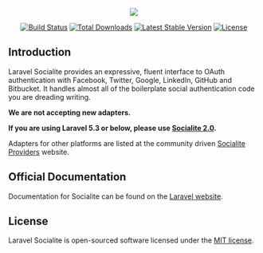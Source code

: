 <p align="center"><img src="https://laravel.com/assets/img/components/logo-socialite.svg"></p>

<p align="center">
<a href="https://travis-ci.org/laravel/socialite"><img src="https://travis-ci.org/laravel/socialite.svg" alt="Build Status"></a>
<a href="https://packagist.org/packages/laravel/socialite"><img src="https://poser.pugx.org/laravel/socialite/d/total.svg" alt="Total Downloads"></a>
<a href="https://packagist.org/packages/laravel/socialite"><img src="https://poser.pugx.org/laravel/socialite/v/stable.svg" alt="Latest Stable Version"></a>
<a href="https://packagist.org/packages/laravel/socialite"><img src="https://poser.pugx.org/laravel/socialite/license.svg" alt="License"></a>
</p>

## Introduction

Laravel Socialite provides an expressive, fluent interface to OAuth authentication with Facebook, Twitter, Google, LinkedIn, GitHub and Bitbucket. It handles almost all of the boilerplate social authentication code you are dreading writing.

**We are not accepting new adapters.**

**If you are using Laravel 5.3 or below, please use [Socialite 2.0](https://github.com/laravel/socialite/tree/2.0).**

Adapters for other platforms are listed at the community driven [Socialite Providers](https://socialiteproviders.github.io/) website.

## Official Documentation

Documentation for Socialite can be found on the [Laravel website](https://laravel.com/docs/socialite).

## License

Laravel Socialite is open-sourced software licensed under the [MIT license](https://opensource.org/licenses/MIT).
